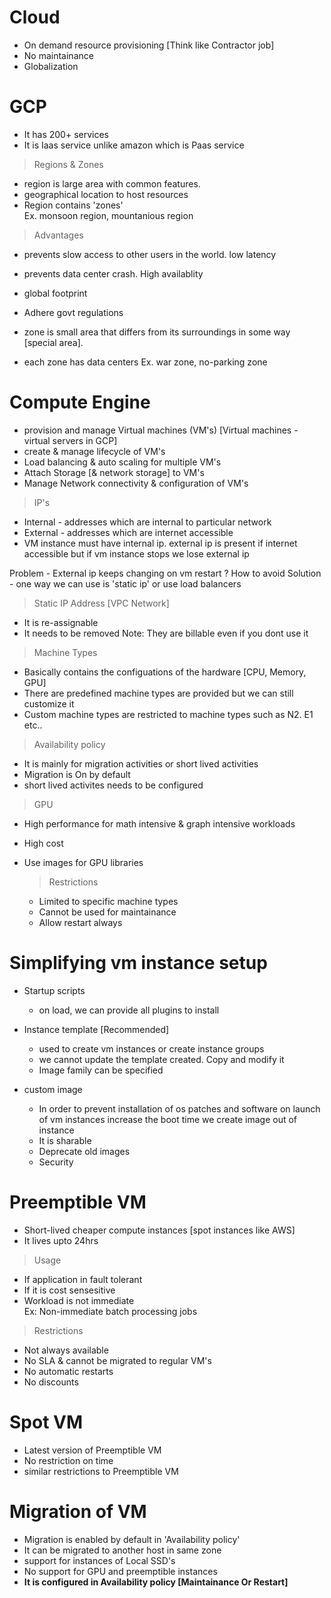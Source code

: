 # Cloud
- On demand resource provisioning [Think like Contractor job]
- No maintainance
- Globalization

# GCP
- It has 200+ services
- It is Iaas service unlike amazon which is Paas service

> Regions & Zones
- region is large area with common features. 
- geographical location to host resources
- Region contains 'zones'
<br> Ex. monsoon region, mountanious region <br>

> Advantages
- prevents slow access to other users in the world. low latency
- prevents data center crash. High availablity
- global footprint
- Adhere govt regulations

- zone is small area that differs from its surroundings in some way [special area]. 
- each zone has data centers
Ex. war zone, no-parking zone

# Compute Engine
- provision and manage Virtual machines (VM's) [Virtual machines - virtual servers in GCP]
- create & manage lifecycle of VM's
- Load balancing & auto scaling for multiple VM's
- Attach Storage [& network storage] to VM's
- Manage Network connectivity & configuration of VM's

> IP's
- Internal - addresses which are internal to particular network
- External - addresses which are internet accessible
- VM instance must have internal ip. external ip is present if internet accessible but if vm instance stops we lose external ip

Problem - External ip keeps changing on vm restart ? How to avoid
Solution - one way we can use is 'static ip' or use load balancers

> Static IP Address [VPC Network]
- It is re-assignable
- It needs to be removed
Note: They are billable even if you dont use it 

> Machine Types
- Basically contains the configuations of the hardware [CPU, Memory, GPU]
- There are predefined machine types are provided but we can still customize it
- Custom machine types are restricted to machine types such as N2. E1 etc..

> Availability policy
- It is mainly for migration activities or short lived activities
- Migration is On by default
- short lived activites needs to be configured 

> GPU
- High performance for math intensive & graph intensive workloads
- High cost
- Use images for GPU libraries

  > Restrictions
  - Limited to specific machine types
  - Cannot be used for maintainance
  - Allow restart always

# Simplifying vm instance setup
- Startup scripts
  - on load, we can provide all plugins to install

- Instance template [Recommended]
  - used to create vm instances or create instance groups
  - we cannot update the template created. Copy and modify it
  - Image family can be specified
  
- custom image
  - In order to prevent installation of os patches and software on launch of vm instances increase the boot time
  we create image out of instance
  - It is sharable
  - Deprecate old images
  - Security

# Preemptible VM
- Short-lived cheaper compute instances [spot instances like AWS]
- It lives upto 24hrs

> Usage
- If application in fault tolerant
- If it is cost sensesitive
- Workload is not immediate
<br>Ex: Non-immediate batch processing jobs

> Restrictions
- Not always available
- No SLA & cannot be migrated to regular VM's
- No automatic restarts
- No discounts

# Spot VM
- Latest version of Preemptible VM
- No restriction on time
- similar restrictions to Preemptible VM

# Migration of VM
- Migration is enabled by default in 'Availability policy'
- It can be migrated to another host in same zone
- support for instances of Local SSD's
- No support for GPU and preemptible instances
- **It is configured in Availability policy [Maintainance Or Restart]**
